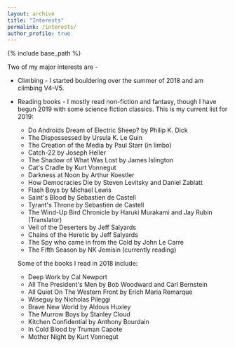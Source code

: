 ```yaml
---
layout: archive
title: "Interests"
permalink: /interests/
author_profile: true
---
```


{% include base_path %}

Two of my major interests are - 
* Climbing - I started bouldering over the summer of 2018 and am climbing V4-V5.
* Reading books - I mostly read non-fiction and fantasy, though I have begun 2019 with some science fiction classics. This is my current list for 2019: 
	- Do Androids Dream of Electric Sheep? by Philip K. Dick
	- The Dispossessed by Ursula K. Le Guin 
	- The Creation of the Media by Paul Starr (in limbo)
    - Catch-22 by Joseph Heller
    - The Shadow of What Was Lost by James Islington
    - Cat's Cradle by Kurt Vonnegut
    - Darkness at Noon by Arthur Koestler
    - How Democracies Die by Steven Levitsky and Daniel Zablatt
    - Flash Boys by Michael Lewis
    - Saint's Blood by Sebastien de Castell
    - Tyrant's Throne by Sebastien de Castell
    - The Wind-Up Bird Chronicle by Haruki Murakami and Jay Rubin (Translator)
    - Veil of the Deserters by Jeff Salyards
    - Chains of the Heretic by Jeff Salyards
    - The Spy who came in from the Cold by John Le Carre
    - The Fifth Season by NK Jemisin (currently reading)

  Some of the books I read in 2018 include: 
    - Deep Work by Cal Newport
    - All The President's Men by Bob Woodward and Carl Bernstein
    - All Quiet On The Western Front by Erich Maria Remarque
    - Wiseguy by Nicholas Pileggi
    - Brave New World by Aldous Huxley
    - The Murrow Boys by Stanley Cloud
    - Kitchen Confidential by Anthony Bourdain
    - In Cold Blood by Truman Capote
    - Mother Night by Kurt Vonnegut
